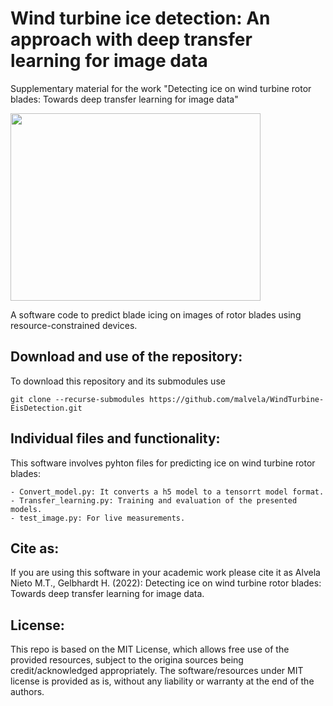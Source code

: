 # Wind turbine ice detection: An approach with deep transfer learning for image data
Supplementary material for the work "Detecting ice on wind turbine rotor blades: Towards deep transfer learning for image data"

<img src="https://user-images.githubusercontent.com/68553692/176689481-5fc86870-d7ed-4ec5-bb98-7abaf9564dc4.png" width="400" height="300" />

A software code to predict blade icing on images of rotor blades using resource-constrained devices.

## Download and use of the repository:
To download this repository and its submodules use

    git clone --recurse-submodules https://github.com/malvela/WindTurbine-EisDetection.git

## Individual files and functionality:
This software involves pyhton files for predicting ice on wind turbine rotor blades:

    - Convert_model.py: It converts a h5 model to a tensorrt model format.
    - Transfer_learning.py: Training and evaluation of the presented models.
    - test_image.py: For live measurements.   

## Cite as:

If you are using this software in your academic work please cite it as Alvela Nieto M.T., Gelbhardt H. (2022): Detecting ice on wind turbine rotor blades: Towards deep transfer learning for image data.

## License:

This repo is based on the MIT License, which allows free use of the provided resources, subject to the origina sources being credit/acknowledged appropriately. The software/resources under MIT license is provided as is, without any liability or warranty at the end of the authors.
